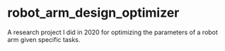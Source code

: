# robot_arm_design_optimizer
A research project I did in 2020 for optimizing the parameters of a robot arm given specific tasks.
